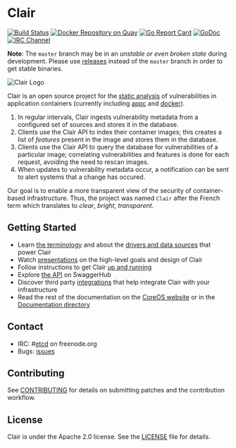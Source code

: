 # Clair

[![Build Status](https://api.travis-ci.org/coreos/clair.svg?branch=master "Build Status")](https://travis-ci.org/coreos/clair)
[![Docker Repository on Quay](https://quay.io/repository/coreos/clair/status "Docker Repository on Quay")](https://quay.io/repository/coreos/clair)
[![Go Report Card](https://goreportcard.com/badge/coreos/clair "Go Report Card")](https://goreportcard.com/report/coreos/clair)
[![GoDoc](https://godoc.org/github.com/coreos/clair?status.svg "GoDoc")](https://godoc.org/github.com/coreos/clair)
[![IRC Channel](https://img.shields.io/badge/freenode-%23clair-blue.svg "IRC Channel")](http://webchat.freenode.net/?channels=clair)

**Note**: The `master` branch may be in an *unstable or even broken state* during development.
Please use [releases] instead of the `master` branch in order to get stable binaries.

![Clair Logo](https://cloud.githubusercontent.com/assets/343539/21630811/c5081e5c-d202-11e6-92eb-919d5999c77a.png)

Clair is an open source project for the [static analysis] of vulnerabilities in application containers (currently including [appc] and [docker]).

1. In regular intervals, Clair ingests vulnerability metadata from a configured set of sources and stores it in the database.
2. Clients use the Clair API to index their container images; this creates a list of _features_ present in the image and stores them in the database.
3. Clients use the Clair API to query the database for vulnerabilities of a particular image; correlating vulnerabilities and features is done for each request, avoiding the need to rescan images.
4. When updates to vulnerability metadata occur, a notification can be sent to alert systems that a change has occured.

Our goal is to enable a more transparent view of the security of container-based infrastructure.
Thus, the project was named `Clair` after the French term which translates to *clear*, *bright*, *transparent*.

[appc]: https://github.com/appc/spec
[docker]: https://github.com/docker/docker/blob/master/image/spec/v1.2.md
[releases]: https://github.com/coreos/clair/releases
[static analysis]: https://en.wikipedia.org/wiki/Static_program_analysis

## Getting Started

* Learn [the terminology] and about the [drivers and data sources] that power Clair
* Watch [presentations] on the high-level goals and design of Clair
* Follow instructions to get Clair [up and running]
* Explore [the API] on SwaggerHub
* Discover third party [integrations] that help integrate Clair with your infrastructure
* Read the rest of the documentation on the [CoreOS website] or in the [Documentation directory]

[the terminology]: /Documentation/terminology.md
[drivers and data sources]: /Documentation/drivers-and-data-sources.md
[presentations]: /Documentation/presentations.md
[up and running]: /Documentation/running-clair.md
[the API]: https://app.swaggerhub.com/apis/coreos/clair/3.0
[integrations]: /Documentation/integrations.md
[CoreOS website]: https://coreos.com/clair/docs/latest/
[Documentation directory]: /Documentation

## Contact

- IRC: #[etcd](irc://irc.freenode.org:6667/#clair) on freenode.org
- Bugs: [issues](https://github.com/coreos/etcd/issues)

## Contributing

See [CONTRIBUTING](CONTRIBUTING.md) for details on submitting patches and the contribution workflow.

## License

Clair is under the Apache 2.0 license. See the [LICENSE](LICENSE) file for details.
